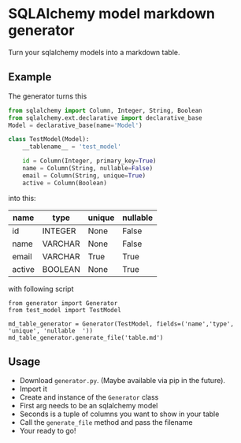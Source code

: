 # SQLAlchemy model markdown generator

Turn your sqlalchemy models into a markdown table.

## Example

The generator turns this

``` python
from sqlalchemy import Column, Integer, String, Boolean
from sqlalchemy.ext.declarative import declarative_base
Model = declarative_base(name='Model')

class TestModel(Model):
    __tablename__ = 'test_model'

    id = Column(Integer, primary_key=True)
    name = Column(String, nullable=False)
    email = Column(String, unique=True)
    active = Column(Boolean)
```

into this:

|name|type|unique|nullable|
|-|-|-|-|
|id|INTEGER|None|False|
|name|VARCHAR|None|False|
|email|VARCHAR|True|True|
|active|BOOLEAN|None|True|


with following script

``` python3
from generator import Generator
from test_model import TestModel

md_table_generator = Generator(TestModel, fields=('name','type', 'unique', 'nullable  '))
md_table_generator.generate_file('table.md')
```

## Usage
- Download `generator.py`. (Maybe available via pip in the future).
- Import it
- Create and instance of the `Generator` class
- First arg needs to be an sqlalchemy model
- Seconds is a tuple of columns you want to show in your table
- Call the `generate_file` method and pass the filename
- Your ready to go!
